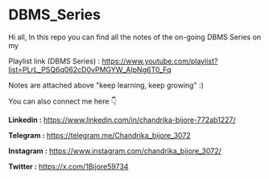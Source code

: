 # DBMS_Series

Hi all, In this repo you can find all the notes of the on-going DBMS Series on my

Playlist link (DBMS Series) : https://www.youtube.com/playlist?list=PLrL_PSQ6q062cD0vPMGYW_AIpNg6T0_Fq

Notes are attached above "keep learning, keep growing" :)

You can also connect me here 👇

**Linkedin :** https://www.linkedin.com/in/chandrika-bijore-772ab1227/

**Telegram :** https://telegram.me/Chandrika_bijore_3072

**Instagram :** https://www.instagram.com/chandrika_bijore_3072/ 

**Twitter :** https://x.com/1Bijore59734
